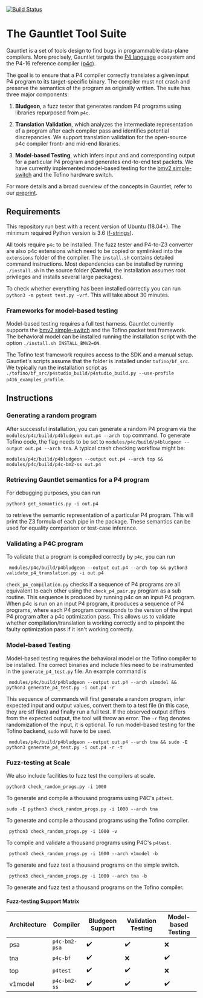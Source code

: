 
[![Build Status](https://travis-ci.com/p4gauntlet/p4_tv.svg?branch=master)](https://travis-ci.com/p4gauntlet/p4_tv)

# The Gauntlet Tool Suite

Gauntlet is a set of tools design to find bugs in programmable data-plane compilers. More precisely, Gauntlet targets the
[P4 language](https://p4.org/) ecosystem and  the P4-16 reference compiler ([p4c](https://github.com/p4lang/p4c/)).

The goal is to ensure that a P4 compiler correctly translates a given input P4 program to its target-specific binary. The compiler must not crash and preserve the semantics of the program as originally written. The suite has three major components:

1. **Bludgeon**, a fuzz tester that generates random P4 programs using libraries repurposed from `p4c`.

2.  **Translation Validation**, which analyzes the intermediate representation of a program after each compiler pass and identifies potential discrepancies. We support translation validation for the open-source p4c compiler front- and mid-end libraries.

3. **Model-based Testing**, which infers input and and corresponding output for a particular P4 program and generates end-to-end test packets. We have currently implemented model-based testing for the [bmv2 simple-switch](https://github.com/p4lang/behavioral-model) and the Tofino hardware switch.

For more details and a broad overview of the concepts in Gauntlet, refer to our [preprint](https://arxiv.org/abs/2006.01074).

##  Requirements
This repository run best with a recent version of Ubuntu (18.04+). The minimum required Python version is 3.6 ([f-strings](https://www.python.org/dev/peps/pep-0498/)).

All tools require `p4c` to be installed. The fuzz tester and P4-to-Z3 converter are also p4c extensions which need to be copied or symlinked into the `extensions` folder of the compiler. The `install.sh` contains detailed command instructions. Most dependencies can be installed by running `./install.sh` in the source folder (**Careful**, the installation assumes root privileges and installs several large packages).

To check whether everything has been installed correctly you can run `python3 -m pytest test.py -vrf`. This will take about 30 minutes.

###  Frameworks for model-based testing
Model-based testing requires a full test harness. Gauntlet currently supports the [bmv2 simple-switch](https://github.com/p4lang/behavioral-model) and the Tofino packet test framework. The behavioral model can be installed running the installation script with the option `./install.sh INSTALL_BMV2=ON`.

The Tofino test framework requires access to the SDK and a manual setup. Gauntlet's scripts assume that the folder is installed under `tofino/bf_src`. We typically run the installation script as `./tofino/bf_src/p4studio_build/p4studio_build.py --use-profile p416_examples_profile`.


## Instructions
### Generating a random program
After successful installation, you can generate a random P4 program via the `modules/p4c/build/p4bludgeon out.p4 --arch top`  command. To generate Tofino code, the flag needs to be set to  `modules/p4c/build/p4bludgeon --output out.p4 --arch tna`.
A typical crash checking workflow might be:

    modules/p4c/build/p4bludgeon --output out.p4 --arch top && modules/p4c/build/p4c-bm2-ss out.p4

### Retrieving Gauntlet semantics for a P4 program
For debugging purposes, you can run

    python3 get_semantics.py -i out.p4

to retrieve the semantic representation of a particular P4 program. This will print the Z3 formula of each pipe in the package. These semantics can be used for equality comparison or test-case inference.

### Validating a P4C program
To validate that a program is compiled correctly by `p4c`, you can run

     modules/p4c/build/p4bludgeon --output out.p4 --arch top && python3 validate_p4_translation.py -i out.p4
`check_p4_compilation.py` checks if a sequence of P4 programs are all equivalent to each other using the `check_p4_pair.py` program as a sub routine. This sequence is produced by running p4c on an input P4 program. When p4c is run on an input P4 program, it produces a sequence of P4 programs, where each P4 program corresponds to the version of the input P4 program after a p4c optimization pass. This allows us to validate whether compilation/translation is working correctly and to pinpoint the faulty optimization pass if it isn't
working correctly.

### Model-based Testing

Model-based testing requires the behavioral model or the Tofino compiler to be installed. The correct binaries and include files need to be instrumented in the `generate_p4_test.py` file. An example command is

     modules/p4c/build/p4bludgeon --output out.p4 --arch v1model && python3 generate_p4_test.py -i out.p4 -r
This sequence of commands will first generate a random program, infer expected input and output values, convert them to a test file (in this case, they are stf files) and finally run a full test. If the observed output differs from the expected output, the tool will throw  an error. The `-r` flag denotes randomization of the input, it is optional.
To run model-based testing for the Tofino backend, `sudo` will have to be used.

     modules/p4c/build/p4bludgeon --output out.p4 --arch tna && sudo -E python3 generate_p4_test.py -i out.p4 -r -t

### Fuzz-testing at Scale
We also include facilities to fuzz test the compilers at scale.

    python3 check_random_progs.py -i 1000
 To generate and compile a thousand programs using P4C's `p4test`.

    sudo -E python3 check_random_progs.py -i 1000 --arch tna

 To generate and compile a thousand programs using the Tofino compiler.

     python3 check_random_progs.py -i 1000 -v

 To compile and validate a thousand programs using P4C's `p4test`.

     python3 check_random_progs.py -i 1000 --arch v1model -b

 To generate and fuzz test a thousand programs on the simple switch.

     python3 check_random_progs.py -i 1000 --arch tna -b

 To generate and fuzz test a thousand programs on the Tofino compiler.

#### Fuzz-testing Support Matrix

| Architecture | Compiler | Bludgeon Support | Validation Testing | Model-based Testing |
| ------------- | ------------- | ------------- | ------------- | ------------- |
| psa | `p4c-bm2-psa` | :heavy_check_mark: | :heavy_check_mark: | :x: |
| tna | `p4c-bf` | :heavy_check_mark: | :x: | :heavy_check_mark: |
| top | `p4test` | :heavy_check_mark: | :heavy_check_mark: | :x: |
| v1model | `p4c-bm2-ss` | :heavy_check_mark: | :heavy_check_mark: | :heavy_check_mark: |
